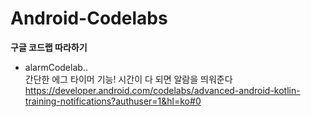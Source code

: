 # Android-Codelabs
**구글 코드랩 따라하기**

+ alarmCodelab..<br/>
간단한 에그 타이머 기능! 시간이 다 되면 알람을 띄워준다<br/>
https://developer.android.com/codelabs/advanced-android-kotlin-training-notifications?authuser=1&hl=ko#0
